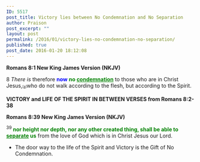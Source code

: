 ```yaml
---
ID: 5517
post_title: Victory lies between No Condemnation and No Separation
author: Praison
post_excerpt: ""
layout: post
permalink: /2016/01/victory-lies-no-condemnation-no-separation/
published: true
post_date: 2016-01-20 18:12:08
---
```

<strong><span class="passage-display-bcv">Romans 8:1
</span><span class="passage-display-version">New King James Version (NKJV)</span></strong>
<p class="chapter-1"><span class="text Rom-8-1"><span class="chapternum">8 </span><i>There is</i> therefore <span style="color: #0000ff;"><strong>now</strong> </span><span style="color: #008000;"><strong>no <span style="text-decoration: underline;">condemnation</span></strong></span> to those who are in Christ Jesus,<sup class="footnote" style="box-sizing: border-box; font-size: 0.625em; line-height: 22px; position: relative; vertical-align: top; top: 0px;" data-fn="#fen-NKJV-28118a" data-link="[&lt;a href=&quot;#fen-NKJV-28118a&quot; title=&quot;See footnote a&quot;&gt;a&lt;/a&gt;]">[<a title="See footnote a" href="https://www.biblegateway.com/passage/?search=Romans+8%3A1&amp;version=NKJV#fen-NKJV-28118a">a</a>]</sup>who do not walk according to the flesh, but according to the Spirit.</span></p>
<p class="chapter-1"><strong>VICTORY and LIFE OF THE SPIRIT IN BETWEEN VERSES from Romans 8:2-38</strong></p>
<strong><span class="passage-display-bcv">Romans 8:39
</span><span class="passage-display-version">New King James Version (NKJV)</span></strong>

<span id="en-NKJV-28156" class="text Rom-8-39"><sup class="versenum">39 </sup><span style="color: #008000;"><strong>nor height nor depth, nor any other created thing, shall be able to <span style="text-decoration: underline;">separate</span> us</strong></span> from the love of God which is in Christ Jesus our Lord.</span>
<ul>
	<li class="chapter-1">The door way to the life of the Spirit and Victory is the Gift of No Condemnation.</li>
</ul>
